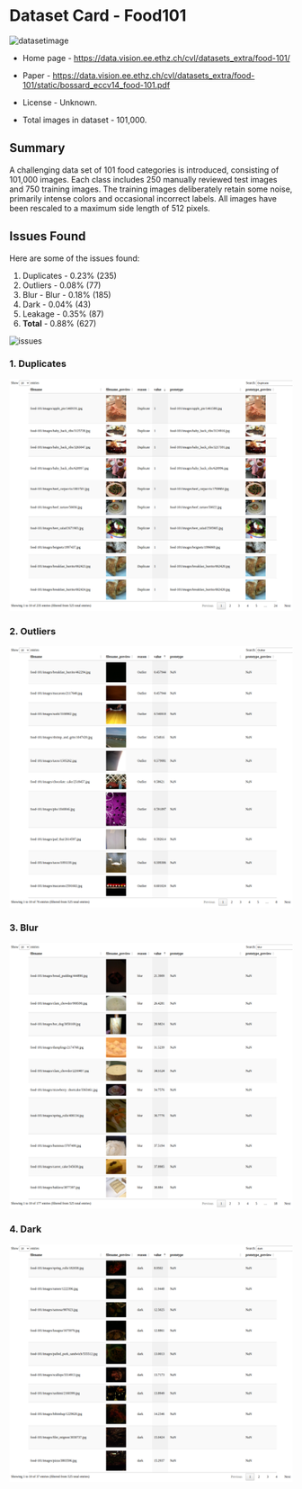 # Dataset Card - Food101
![datasetimage](https://data.vision.ee.ethz.ch/cvl/datasets_extra/food-101/static/img/food-101.jpg)

+ Home page - https://data.vision.ee.ethz.ch/cvl/datasets_extra/food-101/

+ Paper - https://data.vision.ee.ethz.ch/cvl/datasets_extra/food-101/static/bossard_eccv14_food-101.pdf

+ License - Unknown.

+ Total images in dataset - 101,000.

## Summary

A challenging data set of 101 food categories is introduced, consisting of 101,000 images. Each class includes 250 manually reviewed test images and 750 training images. The training images deliberately retain some noise, primarily intense colors and occasional incorrect labels. All images have been rescaled to a maximum side length of 512 pixels.


## Issues Found
Here are some of the issues found:
<ol>
<li>Duplicates - 0.23% (235)</li>
<li>Outliers - 0.08% (77)</li>
<li>Blur - Blur - 0.18% (185)</li>
<li>Dark - 0.04% (43)</li>
<li>Leakage - 0.35% (87)</li>
<li><b>Total</b> - 0.88% (627)</li>
</ol>

![issues](food.gif)

### 1. Duplicates
![duplicate](./duplicates.png)

### 2. Outliers
![outliers](./outliers.png)

### 3. Blur
![dark](./blur.png)

### 4. Dark
![dark](./dark.png)

